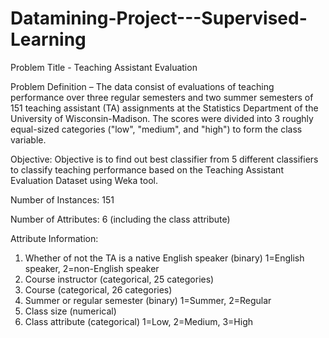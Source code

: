 # Datamining-Project---Supervised-Learning

Problem Title - Teaching Assistant Evaluation

Problem Definition –
The data consist of evaluations of teaching performance over three regular semesters and two summer semesters of 151 teaching assistant (TA) assignments at the Statistics Department of the University of Wisconsin-Madison. The scores were divided into 3 roughly equal-sized categories ("low", "medium", and "high") to form the class variable.

Objective: Objective is to find out best classifier from 5 different classifiers to classify teaching performance based on the Teaching Assistant Evaluation Dataset using Weka tool.

Number of Instances: 151

Number of Attributes: 6 (including the class attribute)

Attribute Information:
1. Whether of not the TA is a native English speaker (binary)
1=English speaker, 2=non-English speaker
2. Course instructor (categorical, 25 categories)
3. Course (categorical, 26 categories)
4. Summer or regular semester (binary) 1=Summer, 2=Regular
5. Class size (numerical)
6. Class attribute (categorical) 1=Low, 2=Medium, 3=High
